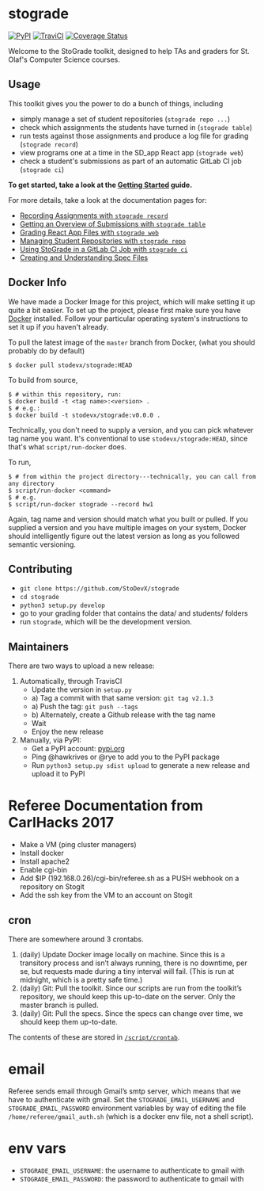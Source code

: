 # stograde
[![PyPI](https://img.shields.io/pypi/v/stograde.svg)](https://pypi.python.org/pypi/stograde)
[![TraviCI](https://travis-ci.org/StoDevX/stograde.svg?branch=master)](https://travis-ci.org/StoDevX/stograde)
[![Coverage Status](https://coveralls.io/repos/github/StoDevX/stograde/badge.svg?branch=master)](https://coveralls.io/github/StoDevX/stograde?branch=master)

Welcome to the StoGrade toolkit, designed to help TAs and graders for St. Olaf's Computer Science courses.

## Usage

This toolkit gives you the power to do a bunch of things, including

- simply manage a set of student repositories (`stograde repo ...`)
- check which assignments the students have turned in (`stograde table`)
- run tests against those assignments and produce a log file for grading (`stograde record`)
- view programs one at a time in the SD_app React app (`stograde web`)
- check a student's submissions as part of an automatic GitLab CI job (`stograde ci`)

**To get started, take a look at the [Getting Started](docs/GETTING_STARTED.md) guide.**

For more details, take a look at the documentation pages for:
- [Recording Assignments with `stograde record`](docs/RECORD.md)
- [Getting an Overview of Submissions with `stograde table`](docs/TABLE.md)
- [Grading React App Files with `stograde web`](docs/WEB.md)
- [Managing Student Repositories with `stograde repo`](docs/REPO.md)
- [Using StoGrade in a GitLab CI Job with `stograde ci`](docs/CI.md)
- [Creating and Understanding Spec Files](docs/SPECS.md)

## Docker Info

We have made a Docker Image for this project, which will make setting it up quite a bit easier.
To set up the project, please first make sure you have [Docker](https://www.docker.com/products/overview#/install_the_platform) installed.
Follow your particular operating system's instructions to set it up if you haven't already.

To pull the latest image of the `master` branch from Docker, (what you should probably do by default)
```console
$ docker pull stodevx/stograde:HEAD
```

To build from source,

```console
$ # within this repository, run:
$ docker build -t <tag name>:<version> .
$ # e.g.:
$ docker build -t stodevx/stograde:v0.0.0 .
```

Technically, you don't need to supply a version, and you can pick whatever tag name you want.  It's conventional to use
`stodevx/stograde:HEAD`, since that's what `script/run-docker` does.

To run,

```console
$ # from within the project directory---technically, you can call from any directory
$ script/run-docker <command>
$ # e.g.
$ script/run-docker stograde --record hw1
```

Again, tag name and version should match what you built or pulled.
If you supplied a version and you have multiple images on your system, Docker should intelligently figure out the latest
version as long as you followed semantic versioning.

## Contributing
- `git clone https://github.com/StoDevX/stograde`
- `cd stograde`
- `python3 setup.py develop`
- go to your grading folder that contains the data/ and students/ folders
- run `stograde`, which will be the development version.


## Maintainers
There are two ways to upload a new release:

1. Automatically, through TravisCI
    - Update the version in `setup.py`
    - a) Tag a commit with that same version: `git tag v2.1.3`
    - a) Push the tag: `git push --tags`
    - b) Alternately, create a Github release with the tag name
    - Wait
    - Enjoy the new release
2. Manually, via PyPI:
    - Get a PyPI account: [pypi.org](https://pypi.org)
    - Ping @hawkrives or @rye to add you to the PyPI package
    - Run `python3 setup.py sdist upload` to generate a new release and upload it to PyPI


# Referee Documentation from CarlHacks 2017

- Make a VM (ping cluster managers)
- Install docker
- Install apache2
- Enable cgi-bin
- Add $IP (192.168.0.26)/cgi-bin/referee.sh as a PUSH webhook on a repository on Stogit
- Add the ssh key from the VM to an account on Stogit

## cron
There are somewhere around 3 crontabs.

1. (daily) Update Docker image locally on machine. Since this is a transitory process and isn’t always running, there is
no downtime, per se, but requests made during a tiny interval will fail. (This is run at midnight, which is a pretty safe
time.)
2. (daily) Git: Pull the toolkit. Since our scripts are run from the toolkit’s repository, we should keep this up-to-date
on the server. Only the master branch is pulled.
3. (daily) Git: Pull the specs. Since the specs can change over time, we should keep them up-to-date.

The contents of these are stored in [`/script/crontab`](https://github.com/StoDevX/stograde/blob/master/script/crontab).

# email
Referee sends email through Gmail’s smtp server, which means that we have to authenticate with gmail. Set the
`STOGRADE_EMAIL_USERNAME` and `STOGRADE_EMAIL_PASSWORD` environment variables by way of editing the file
`/home/referee/gmail_auth.sh` (which is a docker env file, not a shell script).

# env vars
- `STOGRADE_EMAIL_USERNAME`: the username to authenticate to gmail with
- `STOGRADE_EMAIL_PASSWORD`: the password to authenticate to gmail with

